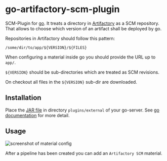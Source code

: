 # go-artifactory-scm-plugin

SCM-Plugin for [go](https://www.go.cd/). It treats a directory in [Artifactory](https://www.jfrog.com/artifactory/) as a SCM repository. That allows to choose which version of an artifact shall be deployed by go.

Repositories in Artifactory should follow this pattern:

	/some/dir/to/app/${VERSION}/${FILES}

When configuring a material inside go you should provide the URL up to `app/`.

`${VERSION}` should be sub-directories which are treated as SCM revisions.

On checkout all files in the `${VERSION}` sub-dir are downloaded.


## Installation
Place the [JAR file](/cnenning/go-artifactory-scm-plugin/releases) in directory `plugins/external` of your go-server. See [go documentation](https://docs.go.cd/current/extension_points/plugin_user_guide.html) for more detail.


## Usage
![screenshot of material config](https://cloud.githubusercontent.com/assets/15086255/20215868/9ac746dc-a817-11e6-986b-5964d8a2b8dd.png)

After a pipeline has been created you can add an `Artifactory SCM` material.
